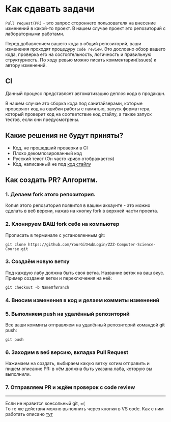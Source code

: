 # Как сдавать задачи

`Pull request(PR)` - это запрос стороннего пользователя на внесение изменений в какой-то проект. В нашем случае проект это репозиторий с лабораторными работами.

Перед добавлением вашего кода в общий репозиторий, ваши изменения проходят процедуру `code review`. Это дословно обзор вашего кода, проверка его на состоятельность, логичность и правильную структурность. По ходу ревью можно писать комментарии(issues) к автору изменений.

## CI
Данный процесс представляет автоматизацию деплоя кода в продакшн. 

В нашем случае это сборка кода под санитайзерами, которые проверяют код на ошибки работы с памятью, запуск форматтера, который проверит код на соответствие код стайлу, а также запуск тестов, если они предусмотрены. 


## Какие решения не будут приняты?
- Код, не прошедший проверки в CI
- Плохо декомпозированный код
- Русский текст (Он часто криво отображается)
- Код, написанный не под [код стайлу](style.md)
<!-- 
- Плохие названия - по названию должно быть понятно, какую роль играет переменная/функция. Запрещён транслит.
- Чёрная магия. Мы живём во времена инквизиции, извиняйте. Код должен быть понятен мне и вашим коллегам.
- Магические константы:
```c++
// Плохо!
for (size_t i = 0; i < 100; ++i)
    for (size_t j = 0; j < 15; ++j)
        ...
        
// Хорошо!
size_t size_of_DataArray = 100; 
size_t size_of_QArray = 15; 
for (size_t i = 0; i < size_of_DataArray; ++i)
    for (size_t j = 0; j < size_of_QArray; ++j)
        ...
``` -->


## Как создать PR? Алгоритм.
### 1. Делаем **fork** этого репозитория.
Копия этого репозитория появится в вашем аккаунте - это можно сделать в веб версии, нажав на кнопку
fork в верхней части проекта.
### 2. Клонируем ВАШ fork себе на компьютер
Прописать в терминале с установленным git:
```shell
git clone https://github.com/YourGitHubLogin/ZZZ-Computer-Science-Course.git
```
### 3. Создаём новую ветку
Под каждую лабу должна быть своя ветка. Название веток на ваш вкус.
Пример создания ветки и переключения на неё:
```shell
git checkout -b NameOfBranch
```
### 4. Вносим изменения в код и делаем коммиты изменений

### 5. Выполняем push на удалённый репозиторий
Все ваши коммиты отправляем на удалённый репозиторий командой git push:
```shell
git push
```
### 6. Заходим в веб версию, вкладка Pull Request
Нажимаем на создать, выбираем какую ветку хотим отправить и пишем описание PR: в нём должна
быть указана лаба, которую вы выполнили.
### 7. Отправляем PR и ждём проверок c code review
---

Если не нравится консольный git, =(  
То те же действия можно выполнить через кнопки в VS code. Как с ним работать описано [тут](vscode.md)